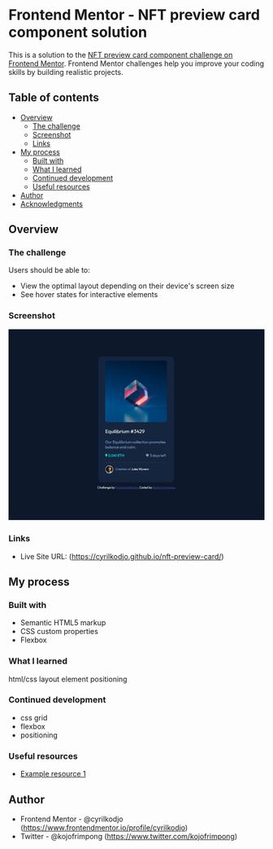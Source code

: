 # Frontend Mentor - NFT preview card component solution

This is a solution to the [NFT preview card component challenge on Frontend Mentor](https://www.frontendmentor.io/challenges/nft-preview-card-component-SbdUL_w0U). Frontend Mentor challenges help you improve your coding skills by building realistic projects. 

## Table of contents

- [Overview](#overview)
  - [The challenge](#the-challenge)
  - [Screenshot](#screenshot)
  - [Links](#links)
- [My process](#my-process)
  - [Built with](#built-with)
  - [What I learned](#what-i-learned)
  - [Continued development](#continued-development)
  - [Useful resources](#useful-resources)
- [Author](#author)
- [Acknowledgments](#acknowledgments)


## Overview

### The challenge

Users should be able to:

- View the optimal layout depending on their device's screen size
- See hover states for interactive elements

### Screenshot

![Screenshot](./screenshot.jpg)


### Links

- Live Site URL: (https://cyrilkodjo.github.io/nft-preview-card/)

## My process

### Built with

- Semantic HTML5 markup
- CSS custom properties
- Flexbox


### What I learned

html/css layout
element positioning


### Continued development

- css grid
- flexbox
- positioning


### Useful resources

- [Example resource 1](https://www.w3schools.com/) 


## Author

- Frontend Mentor - @cyrilkodjo (https://www.frontendmentor.io/profile/cyrilkodjo)
- Twitter - @kojofrimpong (https://www.twitter.com/kojofrimpong)


